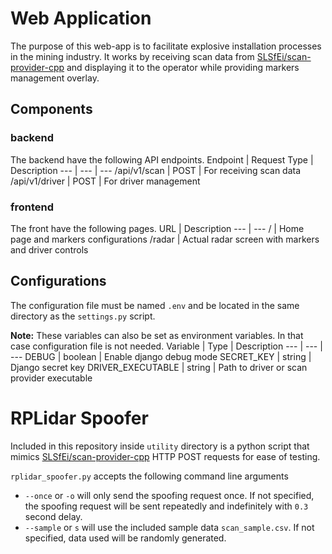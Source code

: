 # Web Application
The purpose of this web-app is to facilitate explosive installation processes in the mining industry.
It works by receiving scan data from [SLSfEi/scan-provider-cpp](https://github.com/SLSfEi/scan-provider-cpp) and displaying it to the operator while providing markers management overlay.
## Components
### backend
The backend have the following API endpoints.
Endpoint | Request Type | Description
--- | --- | ---
/api/v1/scan | POST | For receiving scan data
/api/v1/driver | POST | For driver management
### frontend
The front have the following pages.
URL | Description
--- | ---
/ | Home page and markers configurations
/radar | Actual radar screen with markers and driver controls
## Configurations
The configuration file must be named `.env` and be located in the same directory as the `settings.py` script.

**Note:** These variables can also be set as environment variables. In that case configuration file is not needed.
Variable | Type | Description
--- | --- | ---
DEBUG | boolean | Enable django debug mode
SECRET_KEY | string | Django secret key
DRIVER_EXECUTABLE | string | Path to driver or scan provider executable
# RPLidar Spoofer
Included in this repository inside `utility` directory is a python script that mimics [SLSfEi/scan-provider-cpp](https://github.com/SLSfEi/scan-provider-cpp) HTTP POST requests for ease of testing.

`rplidar_spoofer.py` accepts the following command line arguments
- `--once` or `-o` will only send the spoofing request once. If not specified, the spoofing request will be sent repeatedly and indefinitely with `0.3` second delay.
- `--sample` or `s` will use the included sample data `scan_sample.csv`. If not specified, data used will be randomly generated.